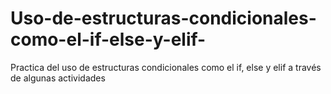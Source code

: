 # Uso-de-estructuras-condicionales-como-el-if-else-y-elif-
Practica del uso de estructuras condicionales como el if, else y elif a través de algunas actividades
